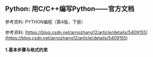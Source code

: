 ## Python: 用C/C++编写Python——官方文档

参考资料: PYTHON编程（第4版，下册）

参考资料: [https://blog.csdn.net/arnozhang12/article/details/5409155](https://blog.csdn.net/arnozhang12/article/details/5409155)

#### 1.基本步骤与格式约束

